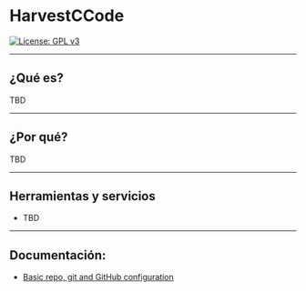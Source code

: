 # HarvestCCode

[![License: GPL v3](https://img.shields.io/badge/License-GPL%20v3-blue.svg)](https://www.gnu.org/licenses/gpl-3.0)

---

## ¿Qué es?

TBD

---

## ¿Por qué?

TBD

---

## Herramientas y servicios

- TBD

---

## Documentación:

- [Basic repo, git and GitHub configuration](doc/milestones/basic-git-github-config.md)
